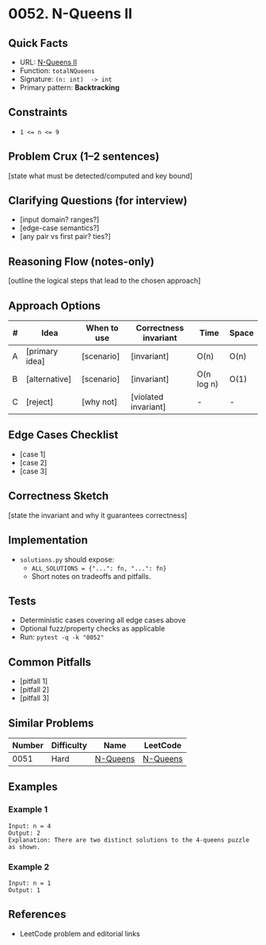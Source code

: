 # 0052. N-Queens II

## Quick Facts

- URL: [N-Queens II](https://leetcode.com/problems/n-queens-ii/)
- Function: `totalNQueens`
- Signature: `(n: int)  -> int`
- Primary pattern: **Backtracking**

## Constraints

- `1 <= n <= 9`

## Problem Crux (1–2 sentences)

[state what must be detected/computed and key bound]

## Clarifying Questions (for interview)

- [input domain? ranges?]
- [edge-case semantics?]
- [any pair vs first pair? ties?]

## Reasoning Flow (notes-only)

[outline the logical steps that lead to the chosen approach]

## Approach Options

| #   | Idea           | When to use | Correctness invariant | Time       | Space |
| --- | -------------- | ----------- | --------------------- | ---------- | ----- |
| A   | [primary idea] | [scenario]  | [invariant]           | O(n)       | O(n)  |
| B   | [alternative]  | [scenario]  | [invariant]           | O(n log n) | O(1)  |
| C   | [reject]       | [why not]   | [violated invariant]  | -          | -     |

## Edge Cases Checklist

- [case 1]
- [case 2]
- [case 3]

## Correctness Sketch

[state the invariant and why it guarantees correctness]

## Implementation

- `solutions.py` should expose:
    - `ALL_SOLUTIONS = {"...": fn, "...": fn}`
    - Short notes on tradeoffs and pitfalls.

## Tests

- Deterministic cases covering all edge cases above
- Optional fuzz/property checks as applicable
- Run: `pytest -q -k "0052"`

## Common Pitfalls

- [pitfall 1]
- [pitfall 2]
- [pitfall 3]

## Similar Problems

| Number | Difficulty | Name                                   | LeetCode                                            |
| ------ | ---------- | -------------------------------------- | --------------------------------------------------- |
| 0051   | Hard       | [N-Queens](../0051-n-queens/readme.md) | [N-Queens](https://leetcode.com/problems/n-queens/) |

## Examples

### Example 1

```text
Input: n = 4
Output: 2
Explanation: There are two distinct solutions to the 4-queens puzzle as shown.
```

### Example 2

```text
Input: n = 1
Output: 1
```

## References

- LeetCode problem and editorial links
